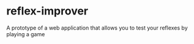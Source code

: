 # reflex-improver
A prototype of a web application that allows you to test your reflexes by playing a game

